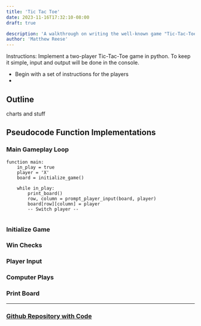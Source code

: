```yaml
---
title: 'Tic Tac Toe'
date: 2023-11-16T17:32:10-08:00
draft: true

description: 'A walkthrough on writing the well-known game "Tic-Tac-Toe" in the Python programming language.'
author: 'Matthew Reese'
---
```


Instructions: Implement a two-player Tic-Tac-Toe game in python. To keep it simple, input and output will be done in the console.
- Begin with a set of instructions for the players
- 


## Outline

charts and stuff

## Pseudocode Function Implementations

### Main Gameplay Loop

```
function main:
    in_play = true
    player = 'X'
    board = initialize_game()

    while in_play:
        print_board()
        row, column = prompt_player_input(board, player)
        board[row][column] = player
        -- Switch player --
        
```

### Initialize Game

### Win Checks

### Player Input

### Computer Plays

### Print Board

___

### [Github Repository with Code](https://github.com/saddleback-computer-science-club/tic-tac-toe)
